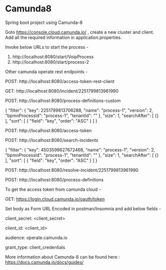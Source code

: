 # Camunda8
Spring boot project using Camunda-8

Goto https://console.cloud.camunda.io/ , create a new cluster and client. Add all the required information in application.properties.

Invoke below URLs to start the process - 

1. http://localhost:8080/start/VoipProcess
2. http://localhost:8080/start/process-2

Other camunda operate rest endpoints - 

POST: http://localhost:8080/access-token-rest-client

GET: http://localhost:8080/incident/2251799813961990

POST: http://localhost:8080/process-definitions-custom

{
  "filter": {
    "key": 2251799813706288,
    "name": "process-1",
    "version": 2,
    "bpmnProcessId": "process-1",
    "tenantId": "<default>"
  },
  "size": 1,
  "searchAfter": [
    {}
  ],
  "sort": [
    {
      "field": "key",
      "order": "ASC"
    }
  ]
}

POST: http://localhost:8080/access-token

POST: http://localhost:8080/search-incidents

{
  "filter": {
    "key": 4503599627672468,
    "name": "process-1",
    "version": 2,
    "bpmnProcessId": "process-1",
    "tenantId": "<default>"
  },
  "size": 1,
  "searchAfter": [
    {}
  ],
  "sort": [
    {
      "field": "key",
      "order": "ASC"
    }
  ]
}

POST: http://localhost:8080/resolve-incident/2251799813961990

POST: http://localhost:8080/process-definitions

To get the access token from camunda cloud - 

GET: https://login.cloud.camunda.io/oauth/token

Set body as Form URL Encoded in postman/Insomnia and add below fields - 

client_secret: <client_secret>

client_id: <client_id>

audience: operate.camunda.io

grant_type: client_credentials



More information about Camunda-8 can be found here : https://docs.camunda.io/docs/guides/
